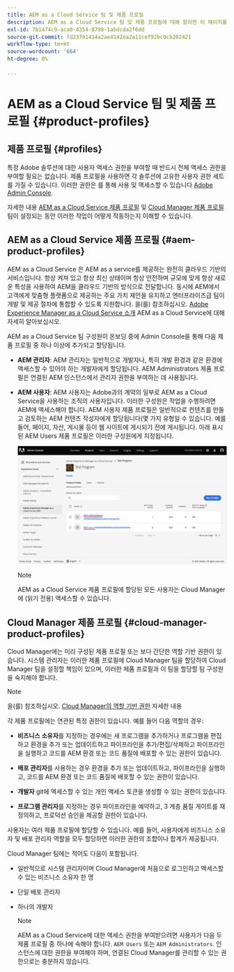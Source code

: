 ```yaml
---
title: AEM as a Cloud Service 팀 및 제품 프로필
description: AEM as a Cloud Service 팀 및 제품 프로필에 대해 알려면 이 페이지를 따르십시오.
exl-id: 7b1474c9-aca0-4354-8798-1abdcda2f6dd
source-git-commit: fd23701414a2ae4142ea2a11cef92bc0cb202421
workflow-type: tm+mt
source-wordcount: '664'
ht-degree: 0%

---
```


# AEM as a Cloud Service 팀 및 제품 프로필 {#product-profiles}

## 제품 프로필 {#profiles}

특정 Adobe 솔루션에 대한 사용자 액세스 권한을 부여할 때 반드시 전체 액세스 권한을 부여할 필요는 없습니다. 제품 프로필을 사용하면 각 솔루션에 고유한 사용자 권한 세트를 가질 수 있습니다. 이러한 권한은 를 통해 사용 및 액세스할 수 있습니다 [Adobe Admin Console](/help/onboarding/learn-concepts/admin-console.md).

자세한 내용 [AEM as a Cloud Service 제품 프로필](#aem-product-profiles) 및 [Cloud Manager 제품 프로필](#cloud-manager-product-profiles) 팀이 설정되는 동안 이러한 작업이 어떻게 작동하는지 이해할 수 있습니다.

## AEM as a Cloud Service 제품 프로필 {#aem-product-profiles}

AEM as a Cloud Service 은 AEM as a service를 제공하는 완전히 클라우드 기반의 서비스입니다. 항상 켜져 있고 항상 최신 상태이며 항상 안전하며 규모에 맞게 항상 새로운 특성을 사용하여 AEM을 클라우드 기반의 방식으로 전달합니다. 동시에 AEM에서 고객에게 맞춤형 플랫폼으로 제공하는 주요 가치 제안을 유지하고 엔터프라이즈급 팀이 개발 및 제공 절차에 통합할 수 있도록 지원합니다. 을(를) 참조하십시오. [Adobe Experience Manager as a Cloud Service 소개](https://experienceleague.adobe.com/docs/experience-manager-cloud-service/overview/introduction.html?lang=en) AEM as a Cloud Service에 대해 자세히 알아보십시오.

AEM as a Cloud Service 팀 구성원이 온보딩 중에 Admin Console을 통해 다음 제품 프로필 중 하나 이상에 추가되고 할당됩니다.

* **AEM 관리자**: AEM 관리자는 일반적으로 개발자나, 특히 개발 환경과 같은 환경에 액세스할 수 있어야 하는 개발자에게 할당됩니다. AEM Administrators 제품 프로필은 연결된 AEM 인스턴스에서 관리자 권한을 부여하는 데 사용됩니다.

* **AEM 사용자**: AEM 사용자는 Adobe과의 계약의 일부로 AEM as a Cloud Service을 사용하는 조직의 사용자입니다. 이러한 구성원은 작업을 수행하려면 AEM에 액세스해야 합니다. AEM 사용자 제품 프로필은 일반적으로 컨텐츠를 만들고 검토하는 AEM 컨텐츠 작성자에게 할당됩니다(몇 가지 유형일 수 있습니다. 예를 들어, 페이지, 자산, 게시물 등이 웹 사이트에 게시되기 전에 게시됩니다. 아래 표시된 AEM Users 제품 프로필은 이러한 구성원에게 지정됩니다.

   ![](/help/onboarding/learn-concepts/assets/admin-console-profiles.png)

   >[!NOTE]
   >AEM as a Cloud Service 제품 프로필에 할당된 모든 사용자는 Cloud Manager에 (읽기 전용) 액세스할 수 있습니다.

## Cloud Manager 제품 프로필 {#cloud-manager-product-profiles}

Cloud Manager에는 미리 구성된 제품 프로필 또는 보다 간단한 역할 기반 권한이 있습니다. 시스템 관리자는 이러한 제품 프로필에 Cloud Manager 팀을 할당하여 Cloud Manager 팀을 설정할 책임이 있으며, 이러한 제품 프로필과 이 팀을 할당할 팀 구성원을 숙지해야 합니다.
>[!NOTE]
>을(를) 참조하십시오. [Cloud Manager의 역할 기반 권한](/help/onboarding/learn-concepts/cloud-manager-introduction.md##role-based-permissions) 자세한 내용

각 제품 프로필에는 연관된 특정 권한이 있습니다. 예를 들어 다음 역할의 경우:

* **비즈니스 소유자**&#x200B;를 지정하는 경우에는 새 프로그램을 추가하거나 프로그램을 편집하고 환경을 추가 또는 업데이트하고 파이프라인을 추가/편집/삭제하고 파이프라인을 실행하고 코드를 AEM 환경 또는 코드 품질에 배포할 수 있는 권한이 있습니다.

* **배포 관리자**&#x200B;를 사용하는 경우 환경을 추가 또는 업데이트하고, 파이프라인을 실행하고, 코드를 AEM 환경 또는 코드 품질에 배포할 수 있는 권한이 있습니다.

* **개발자** git에 액세스할 수 있는 개인 액세스 토큰을 생성할 수 있는 권한이 있습니다.

* **프로그램 관리자**&#x200B;를 지정하는 경우 파이프라인을 예약하고, 3 계층 품질 게이트를 재정의하고, 프로덕션 승인을 제공할 권한이 있습니다.

사용자는 여러 제품 프로필에 할당할 수 있습니다. 예를 들어, 사용자에게 비즈니스 소유자 및 배포 관리자 역할을 모두 할당하면 이러한 권한의 조합이나 합계가 제공됩니다.

Cloud Manager 팀에는 적어도 다음이 포함됩니다.

* 일반적으로 시스템 관리자이며 Cloud Manager에 처음으로 로그인하고 액세스할 수 있는 비즈니스 소유자 한 명
* 단일 배포 관리자
* 하나의 개발자

   >[!NOTE]
   >AEM as a Cloud Service에 대한 액세스 권한을 부여받으려면 사용자가 다음 두 제품 프로필 중 하나에 속해야 합니다. `AEM Users` 또는 `AEM Administrators`. 인스턴스에 대한 권한을 부여해야 하며, 연결된 Cloud Manager를 관리할 수 있는 권한으로는 충분하지 않습니다.

